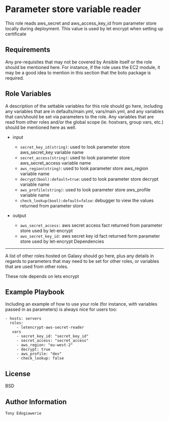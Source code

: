Parameter store variable reader
=========
This role reads aws_secret and aws_access_key_id from parameter store locally during deployment.
This value is used by let encrypt when setting up certificate 


Requirements
------------

Any pre-requisites that may not be covered by Ansible itself or the role should be mentioned here. For instance, if the role uses the EC2 module, it may be a good idea to mention in this section that the boto package is required.

Role Variables
--------------

A description of the settable variables for this role should go here, including any variables that are in defaults/main.yml, vars/main.yml, and any variables that can/should be set via parameters to the role. Any variables that are read from other roles and/or the global scope (ie. hostvars, group vars, etc.) should be mentioned here as well.

- input
  -  `secret_key_id(string)`: used to look parameter store aws_secret_key variable name 
  -  `secret_access(string)`: used to look parameter store aws_secret_access variable name 
  -  `aws_region(string)`: used to look parameter store aws_region variable name 
  -  `decrypt(bool):default=true`: used to look parameter store decrypt variable name
  -  `aws_profile(string)`: used to look parameter store aws_profile variable name
  -  `check_lookup(bool):default=false`: debugger to view the values returned from parameter store

- output
  - `aws_secret_access:` aws secret access fact returned from parameter store used by let-encrypt
  - `aws_secret_key_id:` aws secret key id fact returned form parameter store used by let-encrypt
Dependencies
------------

A list of other roles hosted on Galaxy should go here, plus any details in regards to parameters that may need to be set for other roles, or variables that are used from other roles.

These role depends on lets encrypt

Example Playbook
----------------

Including an example of how to use your role (for instance, with variables passed in as parameters) is always nice for users too:

    - hosts: servers
      roles:
         - letencrypt-aws-secret-reader
       vars
         - secret_key_id: "secret_key_id"
         - secret_access: "secret_access"
         - aws_region: "eu-west-2"
         - decrypt: true
         - aws_profile: "dev"
         - check_lookup: false

License
-------

BSD

Author Information
------------------

`Tony Edogiawerie`